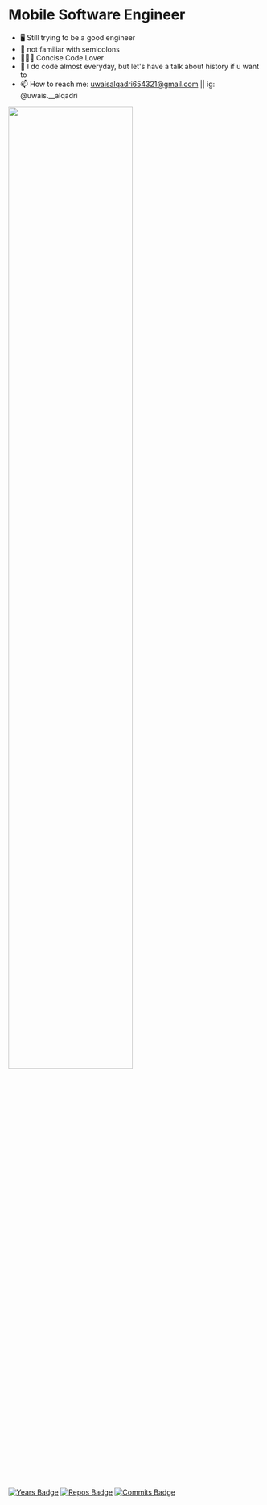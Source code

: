 # Mobile Software Engineer

- 🖥 Still trying to be a good engineer
- 👏 not familiar with semicolons
- 👨🏻‍💻 Concise Code Lover
- 📖 I do code almost everyday, but let's have a talk about history if u want to
- 📫 How to reach me: uwaisalqadri654321@gmail.com || ig: @uwais.__alqadri



 <img src="https://github-readme-stats.vercel.app/api?username=uwais123&&show_icons=true&title_color=4ecdc4&icon_color=247ba0&text_color=1a535c&bg_color=ffffff" width="70%">
  
  [![Years Badge](https://badges.pufler.dev/years/uwais123)](https://badges.pufler.dev)
  [![Repos Badge](https://badges.pufler.dev/repos/uwais123)](https://badges.pufler.dev)
  [![Commits Badge](https://badges.pufler.dev/commits/weekly/uwais123)](https://badges.pufler.dev)
  


